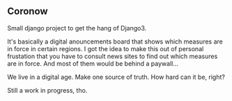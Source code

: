 ## Coronow

Small django project to get the hang of Django3.

It's basically a digital anouncements board that shows which measures are in force in certain regions. 
I got the idea to make this out of personal frustation that you have to consult news sites to find out which measures are in force. And most of them would be behind a paywall...

We live in a digital age. Make one source of truth. How hard can it be, right?

Still a work in progress, tho.
